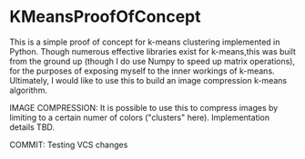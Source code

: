 # KMeansProofOfConcept

This is a simple proof of concept for k-means clustering implemented in Python. Though numerous effective libraries exist for k-means,this was built from the ground up (though I do use Numpy to speed up matrix operations), for the purposes of exposing myself to the inner workings of k-means. Ultimately, I would like to use this to build an image compression k-means algorithm.


IMAGE COMPRESSION:
It is possible to use this to compress images by limiting to a certain numer of colors ("clusters" here). Implementation details TBD.

COMMIT: Testing VCS changes
